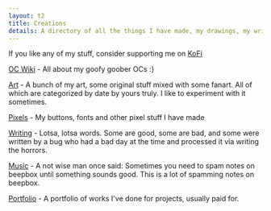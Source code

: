 ```yaml
---
layout: t2
title: Creations
details: A directory of all the things I have made, my drawings, my writing, and my music. As well as my paid work.
---
```


If you like any of my stuff, consider supporting me on [KoFi](https://ko-fi.com/mechagic)

[OC Wiki](oc_wiki) - All about my goofy goober OCs :}

[Art](art) - A bunch of my art, some original stuff mixed with some fanart. All of which are categorized by date by yours truly. I like to experiment with it sometimes.

[Pixels](pixels) - My buttons, fonts and other pixel stuff I have made

[Writing](writing) - Lotsa, lotsa words. Some are good, some are bad, and some were written by a bug who had a bad day at the time and processed it via writing the horrors.

[Music](music) - A not wise man once said: Sometimes you need to spam notes on beepbox until something sounds good. This is a lot of spamming notes on beepbox.

[Portfolio](portfolio) - A portfolio of works I've done for projects, usually paid for.

